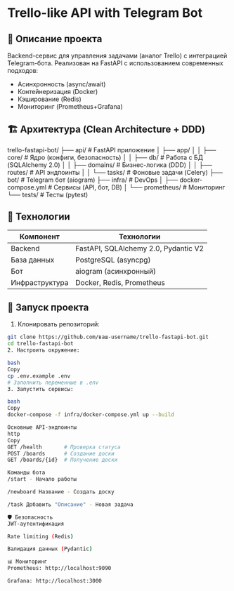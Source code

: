 # Trello-like API with Telegram Bot

## 📌 Описание проекта
Backend-сервис для управления задачами (аналог Trello) с интеграцией Telegram-бота. 
Реализован на FastAPI с использованием современных подходов:
- Асинхронность (async/await)
- Контейнеризация (Docker)
- Кэширование (Redis)
- Мониторинг (Prometheus+Grafana)

## 🏗 Архитектура (Clean Architecture + DDD)
trello-fastapi-bot/
├── api/ # FastAPI приложение
│ ├── app/
│ │ ├── core/ # Ядро (конфиги, безопасность)
│ │ ├── db/ # Работа с БД (SQLAlchemy 2.0)
│ │ ├── domains/ # Бизнес-логика (DDD)
│ │ ├── routes/ # API эндпоинты
│ │ └── tasks/ # Фоновые задачи (Celery)
├── bot/ # Telegram бот (aiogram)
├── infra/ # DevOps
│ ├── docker-compose.yml # Сервисы (API, бот, DB)
│ └── prometheus/ # Мониторинг
└── tests/ # Тесты (pytest)

## 🔧 Технологии
| Компонент       | Технологии                          |
|----------------|-----------------------------------|
| Backend        | FastAPI, SQLAlchemy 2.0, Pydantic V2 |
| База данных    | PostgreSQL (asyncpg)               |
| Бот           | aiogram (асинхронный)              |
| Инфраструктура | Docker, Redis, Prometheus         |

## 🚀 Запуск проекта
1. Клонировать репозиторий:
```bash
git clone https://github.com/ваш-username/trello-fastapi-bot.git
cd trello-fastapi-bot
2. Настроить окружение:

bash
Copy
cp .env.example .env
# Заполнить переменные в .env
3. Запустить сервисы:

bash
Copy
docker-compose -f infra/docker-compose.yml up --build

Основные API-эндпоинты
http
Copy
GET /health       # Проверка статуса
POST /boards      # Создание доски
GET /boards/{id}  # Получение доски

Команды бота
/start - Начало работы

/newboard Название - Создать доску

/task Добавить "Описание" - Новая задача

🛡️ Безопасность
JWT-аутентификация

Rate limiting (Redis)

Валидация данных (Pydantic)

📊 Мониторинг
Prometheus: http://localhost:9090

Grafana: http://localhost:3000